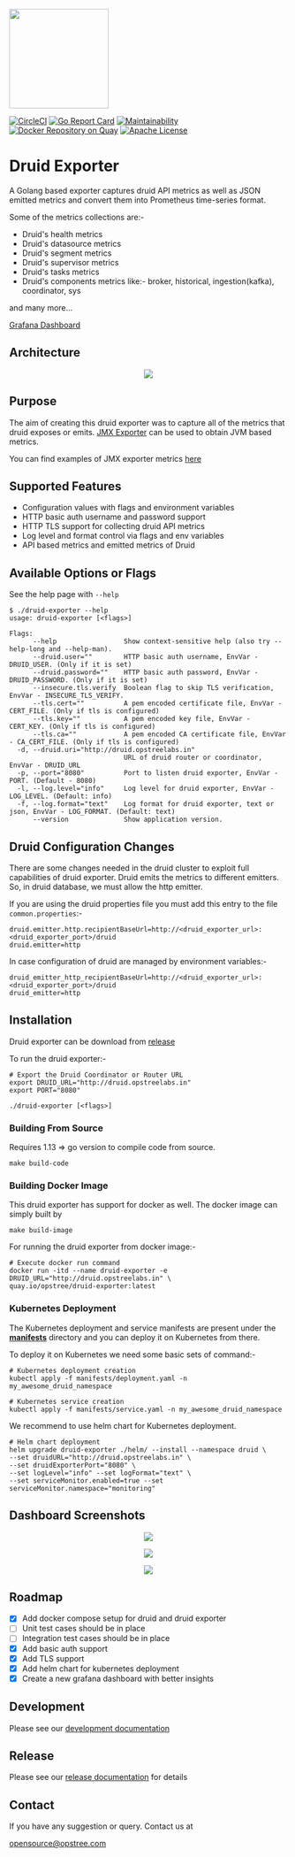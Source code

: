 <p align="left">
  <img src="./static/druid-exporter-logo.svg" height="180" width="180">
</p>

[![CircleCI](https://circleci.com/gh/opstree/druid-exporter.svg?style=shield)](https://circleci.com/gh/opstree/druid-exporter)
[![Go Report Card](https://goreportcard.com/badge/github.com/opstree/druid-exporter)](https://goreportcard.com/report/github.com/opstree/druid-exporter)
[![Maintainability](https://api.codeclimate.com/v1/badges/f3d9db298411361ca84a/maintainability)](https://codeclimate.com/github/opstree/druid-exporter/maintainability)
[![Docker Repository on Quay](https://img.shields.io/badge/container-ready-green "Docker Repository on Quay")](https://quay.io/repository/opstree/druid-exporter)
[![Apache License](https://img.shields.io/badge/License-Apache%202.0-blue.svg)](LICENSE)

# Druid Exporter

A Golang based exporter captures druid API metrics as well as JSON emitted metrics and convert them into Prometheus time-series format.

Some of the metrics collections are:-
- Druid's health metrics
- Druid's datasource metrics
- Druid's segment metrics
- Druid's supervisor metrics
- Druid's tasks metrics
- Druid's components metrics like:- broker, historical, ingestion(kafka), coordinator, sys

and many more...

[Grafana Dashboard](https://grafana.com/grafana/dashboards/12155)

## Architecture

<div align="center">
    <img src="./static/architecture.png">
</div>

## Purpose

The aim of creating this druid exporter was to capture all of the metrics that druid exposes or emits. [JMX Exporter](https://github.com/prometheus/jmx_exporter) can be used to obtain JVM based metrics.

You can find examples of JMX exporter metrics [here](https://gist.github.com/iamabhishek-dubey/5ef19d3db9deb25475a80c9ff5c79262)

## Supported Features

- Configuration values with flags and environment variables
- HTTP basic auth username and password support
- HTTP TLS support for collecting druid API metrics
- Log level and format control via flags and env variables
- API based metrics and emitted metrics of Druid

## Available Options or Flags

See the help page with `--help`

```shell
$ ./druid-exporter --help
usage: druid-exporter [<flags>]

Flags:
      --help                 Show context-sensitive help (also try --help-long and --help-man).
      --druid.user=""        HTTP basic auth username, EnvVar - DRUID_USER. (Only if it is set)
      --druid.password=""    HTTP basic auth password, EnvVar - DRUID_PASSWORD. (Only if it is set)
      --insecure.tls.verify  Boolean flag to skip TLS verification, EnvVar - INSECURE_TLS_VERIFY.
      --tls.cert=""          A pem encoded certificate file, EnvVar - CERT_FILE. (Only if tls is configured)
      --tls.key=""           A pem encoded key file, EnvVar - CERT_KEY. (Only if tls is configured)
      --tls.ca=""            A pem encoded CA certificate file, EnvVar - CA_CERT_FILE. (Only if tls is configured)
  -d, --druid.uri="http://druid.opstreelabs.in"  
                             URL of druid router or coordinator, EnvVar - DRUID_URL
  -p, --port="8080"          Port to listen druid exporter, EnvVar - PORT. (Default - 8080)
  -l, --log.level="info"     Log level for druid exporter, EnvVar - LOG_LEVEL. (Default: info)
  -f, --log.format="text"    Log format for druid exporter, text or json, EnvVar - LOG_FORMAT. (Default: text)
      --version              Show application version.
```

## Druid Configuration Changes

There are some changes needed in the druid cluster to exploit full capabilities of druid exporter. Druid emits the metrics to different emitters. So, in druid database, we must allow the http emitter.

If you are using the druid properties file you must add this entry to the file `common.properties`:-

```properties
druid.emitter.http.recipientBaseUrl=http://<druid_exporter_url>:<druid_exporter_port>/druid
druid.emitter=http
```

In case configuration of druid are managed by environment variables:-

```properties
druid_emitter_http_recipientBaseUrl=http://<druid_exporter_url>:<druid_exporter_port>/druid
druid_emitter=http
```

## Installation

Druid exporter can be download from [release](https://github.com/opstree/druid-exporter/releases)

To run the druid exporter:-

```shell
# Export the Druid Coordinator or Router URL
export DRUID_URL="http://druid.opstreelabs.in"
export PORT="8080"

./druid-exporter [<flags>]
```

### Building From Source

Requires 1.13 => go version to compile code from source.

```shell
make build-code
```

### Building Docker Image

This druid exporter has support for docker as well. The docker image can simply built by

```shell
make build-image
```

For running the druid exporter from docker image:-

```shell
# Execute docker run command
docker run -itd --name druid-exporter -e DRUID_URL="http://druid.opstreelabs.in" \
quay.io/opstree/druid-exporter:latest
```

### Kubernetes Deployment

The Kubernetes deployment and service manifests are present under the **[manifests](./manifets)** directory and you can deploy it on Kubernetes from there.

To deploy it on Kubernetes we need some basic sets of command:-

```shell
# Kubernetes deployment creation
kubectl apply -f manifests/deployment.yaml -n my_awesome_druid_namespace

# Kubernetes service creation
kubectl apply -f manifests/service.yaml -n my_awesome_druid_namespace
```

We recommend to use helm chart for Kubernetes deployment.

```shell
# Helm chart deployment
helm upgrade druid-exporter ./helm/ --install --namespace druid \
--set druidURL="http://druid.opstreelabs.in" \
--set druidExporterPort="8080" \
--set logLevel="info" --set logFormat="text" \
--set serviceMonitor.enabled=true --set serviceMonitor.namespace="monitoring"
```

## Dashboard Screenshots

<p align="center">
  <img src="./static/dashboard1.png">
</p>

<p align="center">
  <img src="./static/dashboard2.png">
</p>

<p align="center">
  <img src="./static/dashboard3.png">
</p>

## Roadmap

- [x] Add docker compose setup for druid and druid exporter
- [ ] Unit test cases should be in place
- [ ] Integration test cases should be in place
- [X] Add basic auth support
- [X] Add TLS support
- [X] Add helm chart for kubernetes deployment
- [X] Create a new grafana dashboard with better insights

## Development

Please see our [development documentation](./DEVELOPMENT.md)

## Release

Please see our [release documentation](./CHANGELOG.md) for details

## Contact

If you have any suggestion or query. Contact us at

opensource@opstree.com
